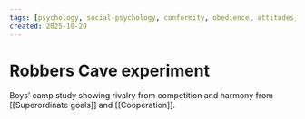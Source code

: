 ```yaml
---
tags: [psychology, social-psychology, conformity, obedience, attitudes, attribution, prejudice, aggression, prosocial]
created: 2025-10-20
---
```

# Robbers Cave experiment

Boys’ camp study showing rivalry from competition and harmony from [[Superordinate goals]] and [[Cooperation]].
